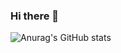 ### Hi there 👋
![Anurag's GitHub stats](https://github-readme-stats.vercel.app/api?username=anuraghazra&count_private=true&show_icons=true)


<!--
**eliascando/eliascando** is a ✨ _special_ ✨ repository because its `README.md` (this file) appears on your GitHub profile.

Here are some ideas to get you started:

- 🔭 I’m currently working on ...
- 🌱 I’m currently learning ...
- 👯 I’m looking to collaborate on ...
- 🤔 I’m looking for help with ...
- 💬 Ask me about ...
- 📫 How to reach me: ...
- 😄 Pronouns: ...
- ⚡ Fun fact: ...
-->

